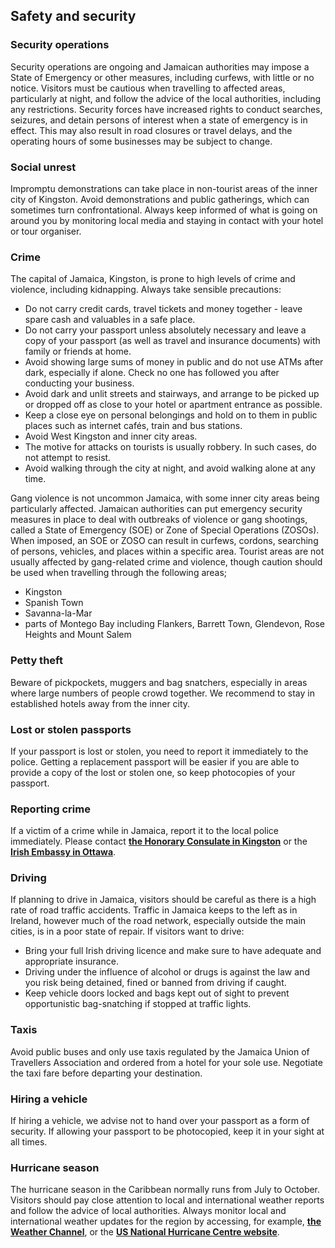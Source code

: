 ## Safety and security

### **Security operations**

Security operations are ongoing and Jamaican authorities may impose a State of Emergency or other measures, including curfews, with little or no notice. Visitors must be cautious when travelling to affected areas, particularly at night, and follow the advice of the local authorities, including any restrictions. Security forces have increased rights to conduct searches, seizures, and detain persons of interest when a state of emergency is in effect. This may also result in road closures or travel delays, and the operating hours of some businesses may be subject to change.

### **Social unrest**

Impromptu demonstrations can take place in non-tourist areas of the inner city of Kingston. Avoid demonstrations and public gatherings, which can sometimes turn confrontational. Always keep informed of what is going on around you by monitoring local media and staying in contact with your hotel or tour organiser.

### **Crime**

The capital of Jamaica, Kingston, is prone to high levels of crime and violence, including kidnapping. Always take sensible precautions:

* Do not carry credit cards, travel tickets and money together - leave spare cash and valuables in a safe place.
* Do not carry your passport unless absolutely necessary and leave a copy of your passport (as well as travel and insurance documents) with family or friends at home.
* Avoid showing large sums of money in public and do not use ATMs after dark, especially if alone. Check no one has followed you after conducting your business.
* Avoid dark and unlit streets and stairways, and arrange to be picked up or dropped off as close to your hotel or apartment entrance as possible.
* Keep a close eye on personal belongings and hold on to them in public places such as internet cafés, train and bus stations.
* Avoid West Kingston and inner city areas.
* The motive for attacks on tourists is usually robbery. In such cases, do not attempt to resist.
* Avoid walking through the city at night, and avoid walking alone at any time.

Gang violence is not uncommon Jamaica, with some inner city areas being particularly affected. Jamaican authorities can put emergency security measures in place to deal with outbreaks of violence or gang shootings, called a State of Emergency (SOE) or Zone of Special Operations (ZOSOs). When imposed, an SOE or ZOSO can result in curfews, cordons, searching of persons, vehicles, and places within a specific area. Tourist areas are not usually affected by gang-related crime and violence, though caution should be used when travelling through the following areas;

* Kingston
* Spanish Town
* Savanna-la-Mar
* parts of Montego Bay including Flankers, Barrett Town, Glendevon, Rose Heights and Mount Salem

### **Petty theft**

Beware of pickpockets, muggers and bag snatchers, especially in areas where large numbers of people crowd together. We recommend to stay in established hotels away from the inner city.

### **Lost or stolen passports**

If your passport is lost or stolen, you need to report it immediately to the police. Getting a replacement passport will be easier if you are able to provide a copy of the lost or stolen one, so keep photocopies of your passport.

### **Reporting crime**

If a victim of a crime while in Jamaica, report it to the local police immediately. Please contact [**the Honorary Consulate in Kingston**](https://www.ireland.ie/en/dfa/embassies/) or the [**Irish Embassy in Ottawa**](https://www.ireland.ie/en/canada/ottawa/).

### **Driving**

If planning to drive in Jamaica, visitors should be careful as there is a high rate of road traffic accidents. Traffic in Jamaica keeps to the left as in Ireland, however much of the road network, especially outside the main cities, is in a poor state of repair. If visitors want to drive:

* Bring your full Irish driving licence and make sure to have adequate and appropriate insurance.
* Driving under the influence of alcohol or drugs is against the law and you risk being detained, fined or banned from driving if caught.
* Keep vehicle doors locked and bags kept out of sight to prevent opportunistic bag-snatching if stopped at traffic lights.

### **Taxis**

Avoid public buses and only use taxis regulated by the Jamaica Union of Travellers Association and ordered from a hotel for your sole use. Negotiate the taxi fare before departing your destination.

### **Hiring a vehicle**

If hiring a vehicle, we advise not to hand over your passport as a form of security. If allowing your passport to be photocopied, keep it in your sight at all times.

### **Hurricane season**

The hurricane season in the Caribbean normally runs from July to October. Visitors should pay close attention to local and international weather reports and follow the advice of local authorities. Always monitor local and international weather updates for the region by accessing, for example, [**the Weather Channel**](http://www.weather.com/), or the [**US National Hurricane Centre website**](http://www.nhc.noaa.gov/).